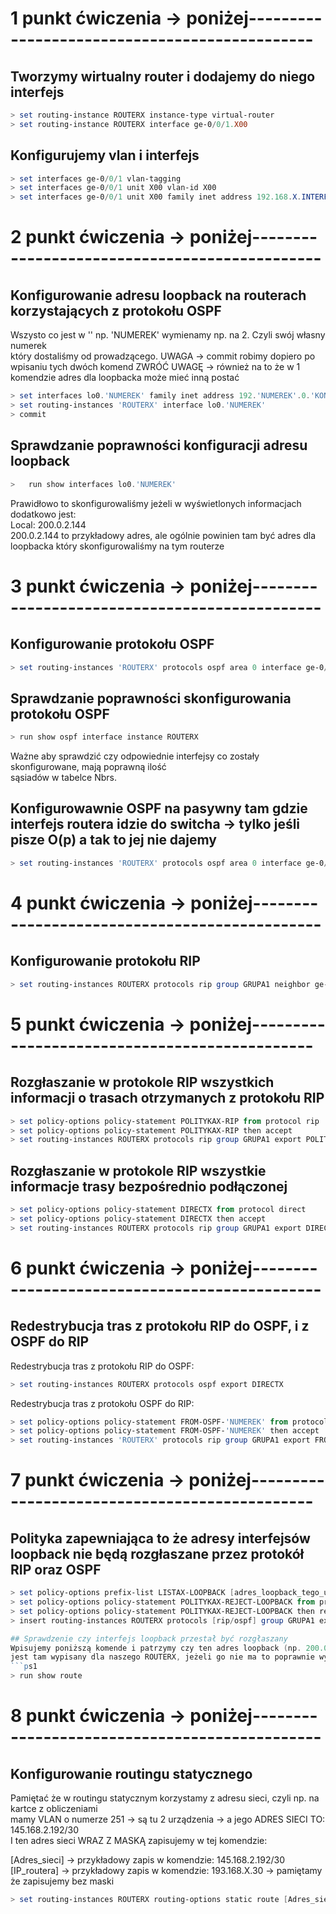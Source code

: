 # 1 punkt ćwiczenia -> poniżej----------------------------------------------

## Tworzymy wirtualny router i dodajemy do niego interfejs
```ps1
> set routing-instance ROUTERX instance-type virtual-router
> set routing-instance ROUTERX interface ge-0/0/1.X00 
```

## Konfigurujemy vlan i interfejs
```ps1
> set interfaces ge-0/0/1 vlan-tagging
> set interfaces ge-0/0/1 unit X00 vlan-id X00
> set interfaces ge-0/0/1 unit X00 family inet address 192.168.X.INTERFEJS (np .9/30)
```

# 2 punkt ćwiczenia -> poniżej----------------------------------------------

## Konfigurowanie adresu loopback na routerach korzystających z protokołu OSPF
Wszysto co jest w '' np. 'NUMEREK' wymienamy np. na 2. Czyli swój własny numerek \
który dostaliśmy od prowadzącego.
UWAGA -> commit robimy dopiero po wpisaniu tych dwóch komend
ZWRÓĆ UWAGĘ -> również na to że w 1 komendzie adres dla loopbacka może mieć inną postać
```ps1
> set interfaces lo0.'NUMEREK' family inet address 192.'NUMEREK'.0.'KONIEC_IP_ROUTERA'/32
> set routing-instances 'ROUTERX' interface lo0.'NUMEREK'
> commit
```

## Sprawdzanie poprawności konfiguracji adresu loopback 
```ps1
>   run show interfaces lo0.'NUMEREK'
```
Prawidłowo to skonfigurowaliśmy jeżeli w wyświetlonych informacjach dodatkowo jest:\
Local: 200.0.2.144\
200.0.2.144 to przykładowy adres, ale ogólnie powinien tam być adres dla loopbacka
który skonfigurowaliśmy na tym routerze

# 3 punkt ćwiczenia -> poniżej----------------------------------------------

## Konfigurowanie protokołu OSPF
```ps1
> set routing-instances 'ROUTERX' protocols ospf area 0 interface ge-0/0/'INTERFEJS'.'VLAN'
```
## Sprawdzanie poprawności skonfigurowania protokołu OSPF
```ps1
> run show ospf interface instance ROUTERX
```
Ważne aby sprawdzić czy odpowiednie interfejsy co zostały skonfigurowane, mają poprawną ilość\
sąsiadów w tabelce Nbrs.

## Konfigurowawnie OSPF na pasywny tam gdzie interfejs routera idzie do switcha -> tylko jeśli pisze O(p) a tak to jej nie dajemy
```ps1
> set routing-instances 'ROUTERX' protocols ospf area 0 interface ge-0/0/'INTERFEJS'.'VLAN' passive
```

# 4 punkt ćwiczenia -> poniżej----------------------------------------------

## Konfigurowanie protokołu RIP
```ps1
> set routing-instances ROUTERX protocols rip group GRUPA1 neighbor ge-0/0/1.X00
```

# 5 punkt ćwiczenia -> poniżej----------------------------------------------

## Rozgłaszanie w protokole RIP wszystkich informacji o trasach otrzymanych z protokołu RIP
```ps1
> set policy-options policy-statement POLITYKAX-RIP from protocol rip
> set policy-options policy-statement POLITYKAX-RIP then accept
> set routing-instances ROUTERX protocols rip group GRUPA1 export POLITYKAX-RIP
```
## Rozgłaszanie w protokole RIP wszystkie informacje trasy bezpośrednio podłączonej
```ps1
> set policy-options policy-statement DIRECTX from protocol direct
> set policy-options policy-statement DIRECTX then accept
> set routing-instances ROUTERX protocols rip group GRUPA1 export DIRECTX
```

# 6 punkt ćwiczenia -> poniżej----------------------------------------------

## Redestrybucja tras z protokołu RIP do OSPF, i z OSPF do RIP
Redestrybucja tras z protokołu RIP do OSPF:
```ps1
> set routing-instances ROUTERX protocols ospf export DIRECTX
```
Redestrybucja tras z protokołu OSPF do RIP:
```ps1
> set policy-options policy-statement FROM-OSPF-'NUMEREK' from protocol ospf
> set policy-options policy-statement FROM-OSPF-'NUMEREK' then accept
> set routing-instances 'ROUTERX' protocols rip group GRUPA1 export FROM-OSPF-'NUMEREK'
```

# 7 punkt ćwiczenia -> poniżej----------------------------------------------

## Polityka zapewniająca to że adresy interfejsów loopback nie będą rozgłaszane przez protokół RIP oraz OSPF
```ps1
> set policy-options prefix-list LISTAX-LOOPBACK [adres_loopback_tego_urządzenia+maska]
> set policy-options policy-statement POLITYKAX-REJECT-LOOPBACK from prefix-list LISTAX-LOOPBACK
> set policy-options policy-statement POLITYKAX-REJECT-LOOPBACK then reject
> insert routing-instances ROUTERX protocols [rip/ospf] group GRUPA1 export POLITYKAX-REJECT-LOOPBACK before DIRECTX

## Sprawdzenie czy interfejs loopback przestał być rozgłaszany
Wpisujemy poniższą komende i patrzymy czy ten adres loopback (np. 200.0.X.nr_routera/32) który podaliśmy przy konfiguracji loopback
jest tam wypisany dla naszego ROUTERX, jeżeli go nie ma to poprawnie wykonaliśmy powyższe komendy
```ps1
> run show route
```

# 8 punkt ćwiczenia -> poniżej----------------------------------------------

## Konfigurowanie routingu statycznego
Pamiętać że w routingu statycznym korzystamy z adresu sieci, czyli np. na kartce z obliczeniami \
mamy VLAN o numerze 251 -> są tu 2 urządzenia -> a jego ADRES SIECI TO: 145.168.2.192/30 \
I ten adres sieci WRAZ Z MASKĄ zapisujemy w tej komendzie:

[Adres_sieci] -> przykładowy zapis w komendzie: 145.168.2.192/30 \
[IP_routera] -> przykładowy zapis w komendzie: 193.168.X.30      -> pamiętamy że zapisujemy bez maski

```ps1
> set routing-instances ROUTERX routing-options static route [Adres_sieci]\maska next-hop [IP_routera_bez_maski]
```